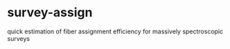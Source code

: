# survey-assign
quick estimation of fiber assignment efficiency for massively spectroscopic surveys
